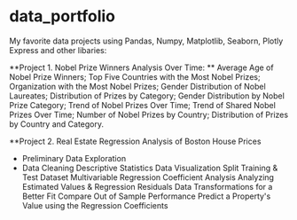 # data_portfolio
My favorite data projects using Pandas, Numpy, Matplotlib, Seaborn, Plotly Express and other libaries: 

**Project 1. Nobel Prize Winners Analysis Over Time:
**  Average Age of Nobel Prize Winners;
  Top Five Countries with the Most Nobel Prizes;
  Organization with the Most Nobel Prizes;
  Gender Distribution of Nobel Laureates;
  Distribution of Prizes by Category;
  Gender Distribution by Nobel Prize Category;
  Trend of Nobel Prizes Over Time;
  Trend of Shared Nobel Prizes Over Time;
  Number of Nobel Prizes by Country;
  Distribution of Prizes by Country and Category.

**Project 2. Real Estate Regression Analysis of Boston House Prices
* Preliminary Data Exploration
* Data Cleaning 
Descriptive Statistics
Data Visualization
Split Training & Test Dataset
Multivariable Regression
Coefficient Analysis
Analyzing Estimated Values & Regression Residuals
Data Transformations for a Better Fit
Compare Out of Sample Performance
Predict a Property's Value using the Regression Coefficients
